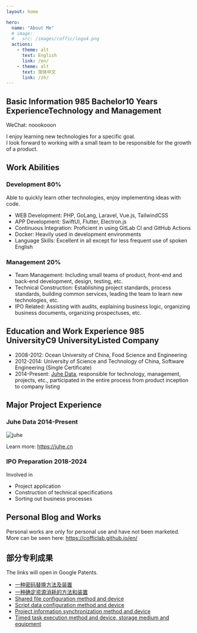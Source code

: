 ```yaml
---
layout: home

hero:
  name: "About Me"
  # image: 
  #   src: /images/coffic/logo4.png
  actions:
    - theme: alt
      text: English
      link: /en/
    - theme: alt
      text: 简体中文
      link: /zh/
---
```


## Basic Information <Badge type="tip">985 Bachelor</Badge><Badge type="tip">10 Years Experience</Badge><Badge type="tip">Technology and Management</Badge>

WeChat: noookooon  

I enjoy learning new technologies for a specific goal.  
I look forward to working with a small team to be responsible for the growth of a product.

## Work Abilities

### Development <Badge type="tip">80%</Badge>

Able to quickly learn other technologies, enjoy implementing ideas with code.

- WEB Development: PHP, GoLang, Laravel, Vue.js, TailwindCSS
- APP Development: SwiftUI, Flutter, Electron.js
- Continuous Integration: Proficient in using GitLab CI and GitHub Actions
- Docker: Heavily used in development environments
- Language Skills: Excellent in all except for less frequent use of spoken English

### Management <Badge type="tip">20%</Badge>

- Team Management: Including small teams of product, front-end and back-end development, design, testing, etc.
- Technical Construction: Establishing project standards, process standards, building common services, leading the team to learn new technologies, etc.
- IPO Related: Assisting with audits, explaining business logic, organizing business documents, organizing prospectuses, etc.

## Education and Work Experience <Badge type="tip">985 University</Badge><Badge type="tip">C9 University</Badge><Badge type="tip">Listed Company</Badge>

- 2008-2012: Ocean University of China, Food Science and Engineering
- 2012-2014: University of Science and Technology of China, Software Engineering (Single Certificate)
- 2014-Present: [Juhe Data](https://juhe.cn), responsible for technology, management, projects, etc., participated in the entire process from product inception to company listing

## Major Project Experience

### Juhe Data <Badge type="tip">2014-Present</Badge>

![juhe](/images/juhe/product.png)

Learn more: <https://juhe.cn>

### IPO Preparation <Badge type="tip">2018-2024</Badge>

Involved in

- Project application
- Construction of technical specifications
- Sorting out business processes

## Personal Blog and Works

<Products />

Personal works are only for personal use and have not been marketed. More can be seen here: <https://cofficlab.github.io/en/>

## 部分专利成果

The links will open in Google Patents.

- [一种密码替换方法及装置](https://patents.google.com/patent/CN113282913A/zh)
- [一种确定资源消耗的方法和装置](https://patents.google.com/patent/CN114881546B/zh)
- [Shared file configuration method and device](https://patents.google.com/patent/CN113268288B/en)
- [Script data configuration method and device](https://patents.google.com/patent/CN114020305A/en)
- [Project information synchronization method and device](https://patents.google.com/patent/CN114020315A/en)
- [Timed task execution method and device, storage medium and equipment](https://patents.google.com/patent/CN113590300B/en)

<script setup>
import { VPTeamMembers } from 'vitepress/theme'
import Products from '../components/Products.vue'

const friends = [
  {
    avatar: '/images/friends/laravel.png',
    name: 'Laravel',
    title: 'For building websites, APIs',
  },
  {
    avatar: '/images/friends/flutter.png',
    name: 'Flutter',
    title: 'For developing cross-platform apps',
  },
  {
    avatar: '/images/friends/swift.svg',
    name: 'SwiftUI',
    title: 'Note-taking software developed with this',
  },
  {
    avatar: '/images/friends/vuejs.png',
    name: 'Vue.js',
    title: 'For building simple or complex user interfaces',
  },
  {
    avatar: '/images/friends/go.png',
    name: 'Go',
    title: 'For developing high-performance APIs, command-line applications',
  },
  {
    avatar: '/images/friends/tailwindcss.png',
    name: 'Tailwind CSS',
    title: 'CSS has never been so simple',
  },
  {
    avatar: '/images/friends/linux.min.png',
    name: 'Linux',
    title: 'A work of genius',
  },
]
</script>
